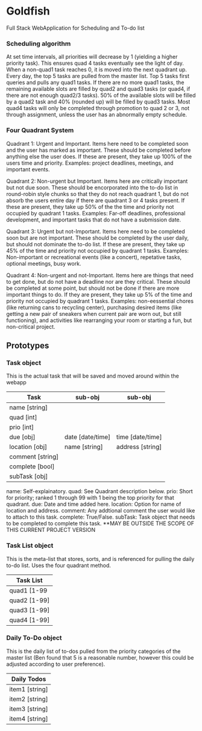 # Goldfish

Full Stack WebApplication for Scheduling and To-do list

### Scheduling algorithm 

At set time intervals, all priorities will decrease by 1 (yielding a higher priority task). This ensures quad 4 tasks eventually see the light of day. When a non-quad1 task reaches 0, it is moved into the next quadrant up. Every day, the top 5 tasks are pulled from the master list. Top 5 tasks first queries and pulls any quad1 tasks. If there are no more quad1 tasks, the remaining available slots are filled by quad2 and quad3 tasks (or quad4, if there are not enough quad2/3 tasks). 50% of the available slots will be filled by a quad2 task and 40% (rounded up) will be filled by quad3 tasks. Most quad4 tasks will only be completed through promotion to quad 2 or 3, not through assignment, unless the user has an abnormally empty schedule.

### Four Quadrant System

Quadrant 1: Urgent and Important. Items here need to be completed soon and the user has marked as important. These should be completed before anything else the user does. If these are present, they take up 100% of the users time and priority. 
Examples: project deadlines, meetings, and important events.

Quadrant 2: Non-urgent but Important. Items here are critically important but not due soon. These should be encorporated into the to-do list in round-robin style chunks so that they do not reach quadrant 1, but do not absorb the users entire day if there are quadrant 3 or 4 tasks present. If these are present, they take up 50% of the the time and priority not occupied by quadrant 1 tasks. 
Examples: Far-off deadlines, professional development, and important tasks that do not have a submission date.

Quadrant 3: Urgent but not-Important. Items here need to be completed soon but are not important. These should be completed by the user daily, but should not dominate the to-do list. If these are present, they take up 45% of the time and priority not occupied by quadrant 1 tasks. 
Examples: Non-important or recreational events (like a concert), repetative tasks, optional meetings, busy work.

Quadrant 4: Non-urgent and not-Important. Items here are things that need to get done, but do not have a deadline nor are they critical. These should be completed at some point, but should not be done if there are more important things to do. If they are present, they take up 5% of the time and priority not occupied by quadrant 1 tasks. 
Examples: non-eessential chores (like returning cans to recycling center), purchasing desired items (like getting a new pair of sneakers when current pair are worn out, but still functioning), and activities like rearranging your room or starting a fun, but non-critical project. 


## Prototypes

### Task object

This is the actual task that will be saved and moved around within the webapp

| Task | sub-obj | sub-obj |
| --- | --- | --- |
| name [string] | | |
| quad [int] | | |
| prio [int] | | |
| due [obj] | date [date/time] | time [date/time]|
| location [obj]| name [string] | address [string] |
| comment [string] | | |
| complete [bool] | | |
| subTask [obj] | | |

name: Self-explainatory.
quad: See Quadrant description below.
prio: Short for priority; ranked 1 through 99 with 1 being the top priority for that quadrant.
due: Date and time added here.
location: Option for name of location and address.
comment: Any addtional comment the user would like to attach to this task.
complete: True/False.
subTask: Task object that needs to be completed to complete this task. **MAY BE OUTSIDE THE SCOPE OF THIS CURRENT PROJECT VERSION

### Task List object

This is the meta-list that stores, sorts, and is referenced for pulling the daily to-do list. Uses the four quadrant method.

| Task List |
| --- |
| quad1 [1-99| |
| quad2 [1-99] |
| quad3 [1-99] |
| quad4 [1-99] |

### Daily To-Do object

This is the daily list of to-dos pulled from the priority categories of the master list (Ben found that 5 is a reasonable number, however this could be adjusted according to user preference). 


| Daily Todos |
| --- |
| item1 [string]|
| item2 [string] |
| item3 [string] |
| item4 [string] |
